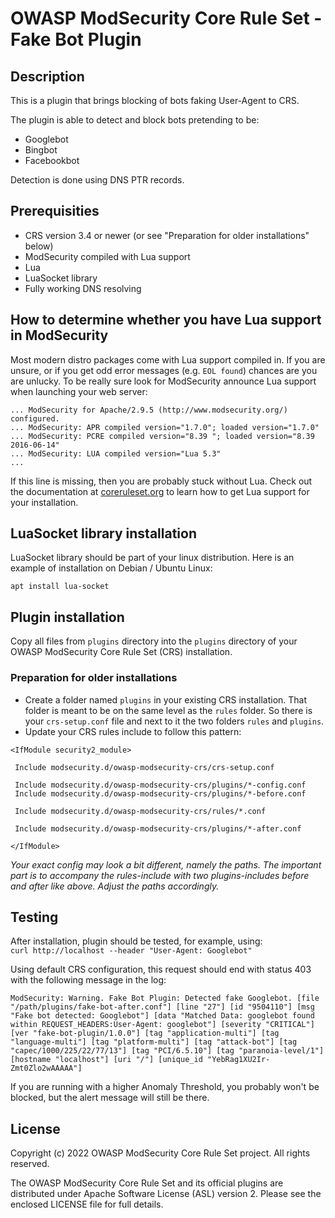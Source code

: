 # OWASP ModSecurity Core Rule Set - Fake Bot Plugin

## Description

This is a plugin that brings blocking of bots faking User-Agent to CRS.

The plugin is able to detect and block bots pretending to be:

 * Googlebot
 * Bingbot
 * Facebookbot

Detection is done using DNS PTR records.

## Prerequisities

 * CRS version 3.4 or newer (or see "Preparation for older installations" below)
 * ModSecurity compiled with Lua support
 * Lua
 * LuaSocket library
 * Fully working DNS resolving

## How to determine whether you have Lua support in ModSecurity

Most modern distro packages come with Lua support compiled in. If you are unsure, or if you get odd error messages (e.g. `EOL found`) chances are you are unlucky. To be really sure look for ModSecurity announce Lua support when launching your web server:

```
... ModSecurity for Apache/2.9.5 (http://www.modsecurity.org/) configured.
... ModSecurity: APR compiled version="1.7.0"; loaded version="1.7.0"
... ModSecurity: PCRE compiled version="8.39 "; loaded version="8.39 2016-06-14"
... ModSecurity: LUA compiled version="Lua 5.3"
...
```

If this line is missing, then you are probably stuck without Lua. Check out the documentation at [coreruleset.org](https://coreruleset.org/docs) to learn how to get Lua support for your installation.

## LuaSocket library installation

LuaSocket library should be part of your linux distribution. Here is an example
of installation on Debian / Ubuntu Linux:  

`apt install lua-socket`

## Plugin installation

Copy all files from `plugins` directory into the `plugins` directory of your
OWASP ModSecurity Core Rule Set (CRS) installation.

### Preparation for older installations

 * Create a folder named `plugins` in your existing CRS installation. That
   folder is meant to be on the same level as the `rules` folder. So there is
   your `crs-setup.conf` file and next to it the two folders `rules` and
   `plugins`.
 * Update your CRS rules include to follow this pattern:

```
<IfModule security2_module>

 Include modsecurity.d/owasp-modsecurity-crs/crs-setup.conf

 Include modsecurity.d/owasp-modsecurity-crs/plugins/*-config.conf
 Include modsecurity.d/owasp-modsecurity-crs/plugins/*-before.conf

 Include modsecurity.d/owasp-modsecurity-crs/rules/*.conf

 Include modsecurity.d/owasp-modsecurity-crs/plugins/*-after.conf

</IfModule>
```

_Your exact config may look a bit different, namely the paths. The important
part is to accompany the rules-include with two plugins-includes before and
after like above. Adjust the paths accordingly._

## Testing

After installation, plugin should be tested, for example, using:  
`curl http://localhost --header "User-Agent: Googlebot"`

Using default CRS configuration, this request should end with status 403 with
the following message in the log:

`ModSecurity: Warning. Fake Bot Plugin: Detected fake Googlebot. [file "/path/plugins/fake-bot-after.conf"] [line "27"] [id "9504110"] [msg "Fake bot detected: Googlebot"] [data "Matched Data: googlebot found within REQUEST_HEADERS:User-Agent: googlebot"] [severity "CRITICAL"] [ver "fake-bot-plugin/1.0.0"] [tag "application-multi"] [tag "language-multi"] [tag "platform-multi"] [tag "attack-bot"] [tag "capec/1000/225/22/77/13"] [tag "PCI/6.5.10"] [tag "paranoia-level/1"] [hostname "localhost"] [uri "/"] [unique_id "YebRag1XU2Ir-Zmt0Zlo2wAAAAA"]`

If you are running with a higher Anomaly Threshold, you probably won't be blocked, but the alert message will still be there.

## License

Copyright (c) 2022 OWASP ModSecurity Core Rule Set project. All rights reserved.

The OWASP ModSecurity Core Rule Set and its official plugins are distributed
under Apache Software License (ASL) version 2. Please see the enclosed LICENSE
file for full details.
